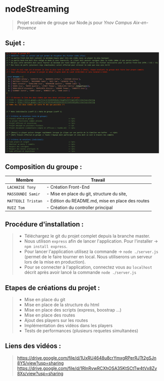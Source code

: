 # nodeStreaming
> Projet scolaire de groupe sur Node.js pour *Ynov Campus Aix-en-Provence*

## Sujet :

![Screenshot](img/tasks.png)

## Composition du groupe :

|Membre                         |Travail                      |
|-------------------------------|-----------------------------|
|`LACHAISE Tony`            |- Création Front-End|
|`MASSOUNDI Samir`            |- Mise en place du git, structure du site,             |
|`MATTEOLI Tristan`|- Edition du README.md, mise en place des routes|
|`RUIZ Tom`|- Création du controller principal|

## Procédure d'installation :

 >- Téléchargez le git du projet complet depuis la branche master.
 >- Nous utilison `express` afin de lancer l'application. Pour l'installer -> `npm install express`.
 >- Pour lancer l'application utilisez la commande -> `node ./server.js` (permet de le faire tourner en local. Nous utiliserons un serveur lors de la mise en production).
 >- Pour se connecter à l'application, connectez vous au `localhost` décrit après avoir lancé la commande `node ./server.js`


## Etapes de créations du projet :
 > - Mise en place du git
 > - Mise en place de la structure du html
 > - Mise en place des scripts (express, boostrap ...)
 > - Mise en place des routes 
 > - Ajout des players sur les routes 
 > - Implémentation des vidéos dans les players
 > - Tests de performances (plusieurs requetes simultanées)
 

## Liens des vidéos :

> https://drive.google.com/file/d/1UxRU4648u8crYmxgRPerRJTt2gSJn8Y5/view?usp=sharing <br>
> https://drive.google.com/file/d/1RlnRvwRCXhOSA35KtSCtTw4tVx8Zy8Xs/view?usp=sharing
